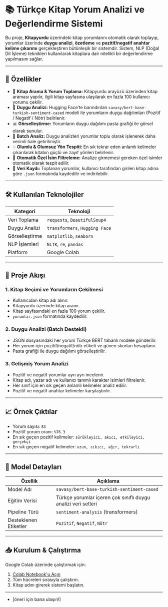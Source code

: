 
# 📚 Türkçe Kitap Yorum Analizi ve Değerlendirme Sistemi

Bu proje, **Kitapyurdu** üzerindeki kitap yorumlarını otomatik olarak toplayıp, yorumlar üzerinde **duygu analizi**, **özetleme** ve **pozitif/negatif anahtar kelime çıkarımı** gerçekleştiren bütünleşik bir sistemdir. Sistem, NLP (Doğal Dil İşleme) teknikleri kullanılarak kitaplara dair nitelikli bir değerlendirme yapılmasını sağlar.

---

## 🚀 Özellikler

- 🔎 **Kitap Arama & Yorum Toplama:** Kitapyurdu arayüzü üzerinden kitap araması yapılır, ilgili kitap sayfasına ulaşılarak en fazla 100 kullanıcı yorumu çekilir.
- 🧠 **Duygu Analizi:** Hugging Face’te barındırılan `savasy/bert-base-turkish-sentiment-cased` modeli ile yorumların duygu dağılımları (Pozitif / Negatif / Nötr) belirlenir.
- 📊 **Görselleştirme:** Yorumların duygu dağılımı pasta grafiği ile görsel olarak sunulur.
- 🧵 **Batch Analiz:** Duygu analizleri yorumlar toplu olarak işlenerek daha verimli hale getirilmiştir.
- 💡 **Olumlu & Olumsuz Yön Tespiti:** En sık tekrar eden anlamlı kelimeler çıkarılarak kitabın güçlü ve zayıf yönleri belirlenir.
- 🧠 **Otomatik Özel İsim Filtreleme:** Analize girmemesi gereken özel isimler otomatik olarak tespit edilir.
- 💾 **Veri Kaydı:** Toplanan yorumlar, kullanıcı tarafından girilen kitap adına göre `.json` formatında kaydedilir ve indirilebilir.

---

## 🛠 Kullanılan Teknolojiler

| Kategori           | Teknoloji                      |
|--------------------|--------------------------------|
| Veri Toplama       | `requests`, `BeautifulSoup4`   |
| Duygu Analizi      | `transformers`, `Hugging Face` |
| Görselleştirme     | `matplotlib`, `seaborn`        |
| NLP İşlemleri      | `NLTK`, `re`, `pandas`         |
| Platform           | Google Colab                   |

---

## 📂 Proje Akışı

### 1. Kitap Seçimi ve Yorumların Çekilmesi
- Kullanıcıdan kitap adı alınır.
- Kitapyurdu üzerinde kitap aranır.
- Kitap sayfasındaki en fazla 100 yorum çekilir.
- `yorumlar.json` formatında kaydedilir.

### 2. Duygu Analizi (Batch Destekli)
- JSON dosyasındaki her yorum Türkçe BERT tabanlı modele gönderilir.
- Her yorum için pozitif/negatif/nötr etiketi ve güven skorları hesaplanır.
- Pasta grafiği ile duygu dağılımı görselleştirilir.

### 3. Gelişmiş Yorum Analizi
- Pozitif ve negatif yorumlar ayrı ayrı incelenir.
- Kitap adı, yazar adı ve kullanıcı tanımlı karakter isimleri filtrelenir.
- Her sınıf için en sık geçen anlamlı kelimeler analiz edilir.
- Pozitif ve negatif anahtar kelimeler karşılaştırılır.

---

## 📈 Örnek Çıktılar

- Yorum sayısı: `83`
- Pozitif yorum oranı: `%76.3`
- En sık geçen pozitif kelimeler: `sürükleyici, akıcı, etkileyici, gerçekçi`
- En sık geçen negatif kelimeler: `uzun, sıkıcı, ağır, tekrarlı`

---

## 🧪 Model Detayları

| Özellik        | Açıklama                                                                 |
|----------------|--------------------------------------------------------------------------|
| Model Adı      | `savasy/bert-base-turkish-sentiment-cased`                              |
| Eğitim Verisi  | Türkçe yorumlar içeren çok sınıflı duygu analizi veri setleri            |
| Pipeline Türü  | `sentiment-analysis` (transformers)                                      |
| Desteklenen Etiketler | `Pozitif`, `Negatif`, `Nötr`                                      |

---


## 📥 Kurulum & Çalıştırma

Google Colab üzerinde çalıştırmak için:

1. [Colab Notebook'u Açın](https://colab.research.google.com)
2. Tüm hücreleri sırasıyla çalıştırın.
3. Kitap adını girerek sistemi başlatın.

---



- [öneri için bana ulaşın!]
